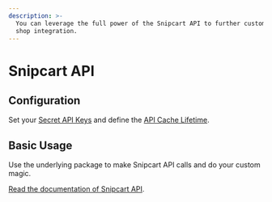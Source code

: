 ```yaml
---
description: >-
  You can leverage the full power of the Snipcart API to further customize your
  shop integration.
---
```


# Snipcart API

## Configuration

Set your [Secret API Keys](https://snipcart.docs.michaelaerni.ch/setup/configuration#snipcart-api-keys) and define the [API Cache Lifetime](https://snipcart.docs.michaelaerni.ch/setup/configuration#api-cache-lifetime).

## Basic Usage

Use the underlying package to make Snipcart API calls and do your custom magic.

[Read the documentation of Snipcart API](https://github.com/aerni/snipcart-api).
